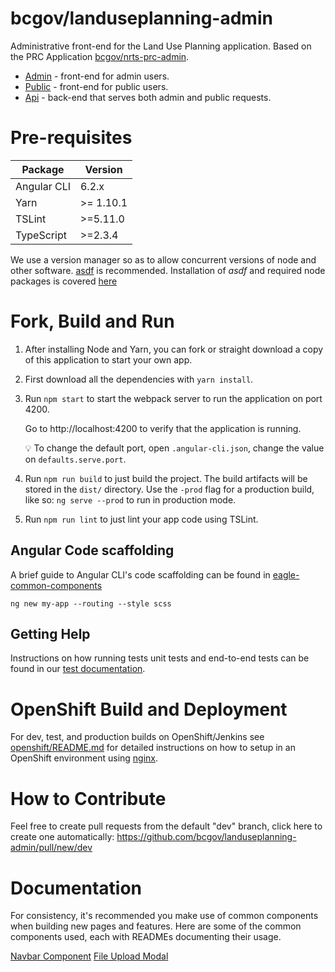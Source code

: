 # bcgov/landuseplanning-admin

Administrative front-end for the Land Use Planning application. Based on the PRC Application [bcgov/nrts-prc-admin](https://github.com/bcgov/nrts-prc-admin).

* [Admin](https://github.com/bcgov/landuseplanning-admin) - front-end for admin users.
* [Public](https://github.com/bcgov/landuseplanning-public) - front-end for public users.
* [Api](https://github.com/bcgov/landuseplanning-api) - back-end that serves both admin and public requests.

# Pre-requisites

| Package | Version |
| ------- | ------- |
| Angular CLI | 6.2.x |
| Yarn | >= 1.10.1 |
| TSLint | >=5.11.0 |
| TypeScript | >=2.3.4 |


We use a version manager so as to allow concurrent versions of node and other software.  [asdf](https://github.com/asdf-vm/asdf) is recommended.  Installation of *asdf* and required node packages is covered [here](https://github.com/bcgov/eagle-dev-guides/blob/master/dev_guides/node_npm_requirements.md)

# Fork, Build and Run

1. After installing Node and Yarn, you can fork or straight download a copy of this application to start your own app.
1. First download all the dependencies with `yarn install`.
1. Run `npm start` to start the webpack server to run the application on port 4200.

    Go to http://localhost:4200 to verify that the application is running.

    :bulb: To change the default port, open `.angular-cli.json`, change the value on `defaults.serve.port`.
    
1. Run `npm run build` to just build the project. The build artifacts will be stored in the `dist/` directory. Use the `-prod` flag for a production build, like so: `ng serve --prod` to run in production mode.
1. Run `npm run lint` to just lint your app code using TSLint.

## Angular Code scaffolding

A brief guide to Angular CLI's code scaffolding can be found in [eagle-common-components](https://github.com/bcgov/eagle-dev-guides/blob/master/dev_guides/angular_scaffolding.md)

```
ng new my-app --routing --style scss
```
## Getting Help

Instructions on how running tests unit tests and end-to-end tests can be found in our [test documentation](https://github.com/bcgov/eagle-dev-guides/blob/master/dev_guides/angular_scaffolding.md#running-tests).

# OpenShift Build and Deployment

For dev, test, and production builds on OpenShift/Jenkins see [openshift/README.md](https://github.com/bcgov/landuseplanning-admin/blob/master/openshift/README.md) for detailed instructions on how to setup in an OpenShift environment using [nginx](https://www.nginx.com/).

# How to Contribute

Feel free to create pull requests from the default "dev" branch, click here to create one automatically: <https://github.com/bcgov/landuseplanning-admin/pull/new/dev>

# Documentation

For consistency, it's recommended you make use of common components when building new pages and features. Here are some of the common components used, each with READMEs documenting their usage.

[Navbar Component](https://github.com/bcgov/landuseplanning-admin/tree/dev/src/app/shared/components/navbar)
[File Upload Modal](https://github.com/bcgov/landuseplanning-admin/tree/dev/src/app/file-upload-modal)

